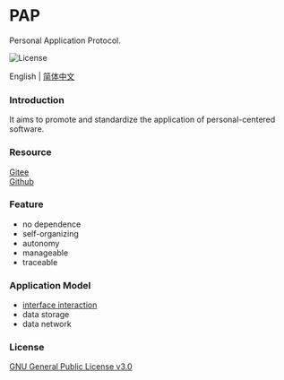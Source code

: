 # PAP

Personal Application Protocol.

![License](https://img.shields.io/badge/license-GPL%20v3-blue)

English | [简体中文](./README_zh.md)

### Introduction

It aims to promote and standardize the application of personal-centered software.

### Resource

[Gitee](https://gitee.com/dfz/PAP)  
[Github](https://github.com/xxyjskx1987/PAP)

### Feature

- no dependence  
- self-organizing  
- autonomy  
- manageable  
- traceable

### Application Model

- [interface interaction](./interface_interaction/README.md)  
- data storage  
- data network

### License

[GNU General Public License v3.0](./LICENSE)
